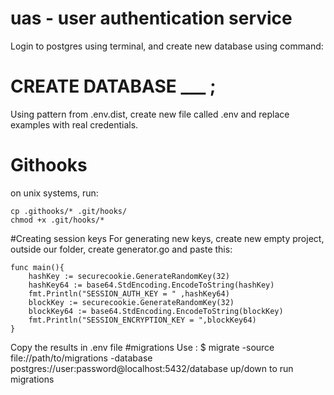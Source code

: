 # uas - user authentication service

Login to postgres using terminal, and create new database using command:
# CREATE DATABASE ___ ;
Using pattern from .env.dist, create new file called .env and replace examples with real credentials.

# Githooks
on unix systems, run:
```
cp .githooks/* .git/hooks/
chmod +x .git/hooks/*
```

#Creating session keys
For generating new keys, create new empty project, outside our folder, create generator.go and paste this:

```
func main(){
	hashKey := securecookie.GenerateRandomKey(32)
	hashKey64 := base64.StdEncoding.EncodeToString(hashKey)
	fmt.Println("SESSION_AUTH_KEY = " ,hashKey64)
	blockKey := securecookie.GenerateRandomKey(32)
	blockKey64 := base64.StdEncoding.EncodeToString(blockKey)
	fmt.Println("SESSION_ENCRYPTION_KEY = ",blockKey64)
}
```

Copy the results in .env file
#migrations
Use : $ migrate -source file://path/to/migrations -database postgres://user:password@localhost:5432/database up/down to  run migrations
